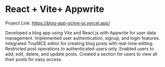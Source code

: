 # React + Vite+ Appwrite
Project Link:  https://blog-app-ochre-pi.vercel.app/


Developed a blog app using Vite and React.js with Appwrite for user data management.
Implemented user authentication, signup, and login features.
Integrated TinyMCE editor for creating blog posts with real-time editing.
Restricted post operations to authenticated users only.
Enabled users to add, edit, delete, and update posts.
Created a section for users to view all their posts for easy access.



